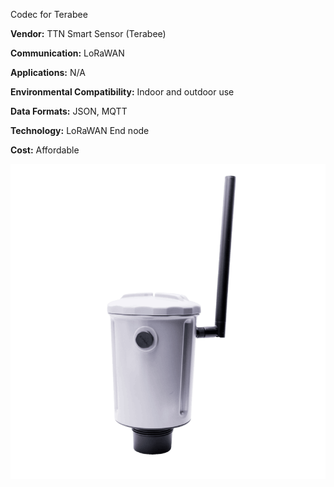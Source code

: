 Codec for Terabee

**Vendor:** TTN Smart Sensor (Terabee)

**Communication:** LoRaWAN

**Applications:** N/A

**Environmental Compatibility:** Indoor and outdoor use

**Data Formats:** JSON, MQTT

**Technology:** LoRaWAN End node

**Cost:** Affordable

![Sensor Image](https://raw.githubusercontent.com/TheThingsNetwork/lorawan-devices/master/vendor/terabee/lora-lm-xl.png)
